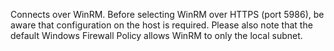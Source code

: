 Connects over WinRM. Before selecting WinRM over HTTPS (port 5986), be aware that configuration on the host is required. Please also note that the default Windows Firewall Policy allows WinRM to only the local subnet.